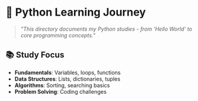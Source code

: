 # 🐍 Python Learning Journey

> *"This directory documents my Python studies - from 'Hello World' to core programming concepts."*

## 📚 Study Focus
- **Fundamentals**: Variables, loops, functions
- **Data Structures**: Lists, dictionaries, tuples
- **Algorithms**: Sorting, searching basics
- **Problem Solving**: Coding challenges

